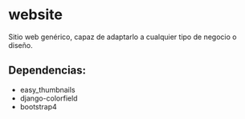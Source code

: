 # website
Sitio web genérico, capaz de adaptarlo a cualquier tipo de negocio o diseño.


## Dependencias:
* easy_thumbnails
* django-colorfield
* bootstrap4